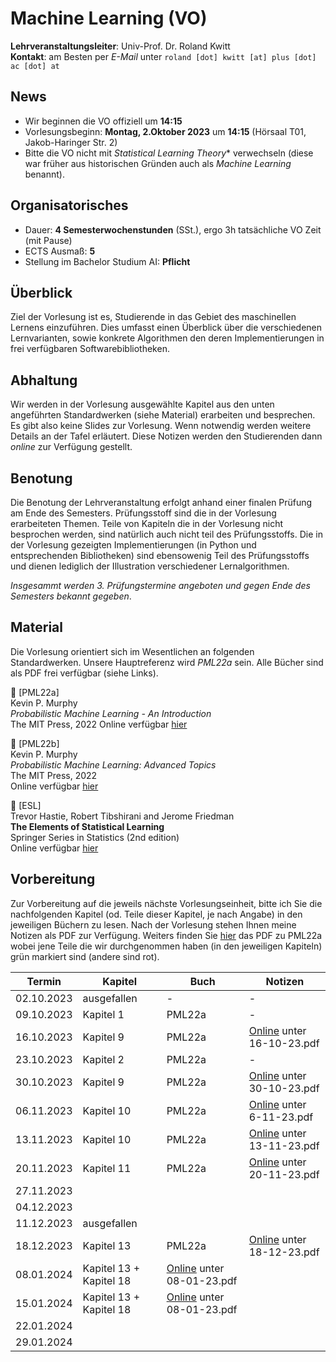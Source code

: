 # Machine Learning (VO)

**Lehrveranstaltungsleiter**: Univ-Prof. Dr. Roland Kwitt    
**Kontakt**: am Besten per *E-Mail* unter `roland [dot] kwitt [at] plus [dot] ac [dot] at`


## News

- Wir beginnen die VO offiziell um **14:15**
- Vorlesungsbeginn: **Montag, 2.Oktober 2023** um **14:15** (Hörsaal T01, Jakob-Haringer Str. 2)
- Bitte die VO nicht mit *Statistical Learning Theory** verwechseln (diese war früher aus historischen Gründen auch als *Machine Learning* benannt).

## Organisatorisches

- Dauer: **4 Semesterwochenstunden** (SSt.), ergo 3h tatsächliche VO Zeit (mit Pause)
- ECTS Ausmaß: **5**
- Stellung im Bachelor Studium AI: **Pflicht**

## Überblick

Ziel der Vorlesung ist es, Studierende in das Gebiet des maschinellen Lernens einzuführen. Dies umfasst einen Überblick über die verschiedenen Lernvarianten, sowie konkrete Algorithmen den deren Implementierungen in frei verfügbaren Softwarebibliotheken.

## Abhaltung

Wir werden in der Vorlesung ausgewählte Kapitel aus den unten angeführten 
Standardwerken (siehe Material) erarbeiten und besprechen. Es gibt also keine Slides zur Vorlesung. Wenn notwendig werden weitere Details an der Tafel erläutert. Diese Notizen werden den Studierenden dann *online* zur Verfügung gestellt. 

## Benotung

Die Benotung der Lehrveranstaltung erfolgt anhand einer finalen Prüfung am Ende des Semesters. Prüfungsstoff sind die in der Vorlesung erarbeiteten 
Themen. Teile von Kapiteln die in der Vorlesung nicht besprochen werden, sind natürlich auch nicht teil des Prüfungsstoffs. Die in der Vorlesung gezeigten Implementierungen (in Python und entsprechenden Bibliotheken) sind ebensowenig Teil des Prüfungsstoffs und dienen lediglich der Illustration verschiedener Lernalgorithmen.  

*Insgesammt werden 3. Prüfungstermine angeboten und gegen Ende des Semesters bekannt gegeben*.

## Material

Die Vorlesung orientiert sich im Wesentlichen an folgenden Standardwerken. Unsere Hauptreferenz wird *PML22a* sein. Alle Bücher sind als PDF frei verfügbar (siehe Links).

&#128216; [PML22a]    
Kevin P. Murphy     
*Probabilistic Machine Learning - An Introduction*     
The MIT Press, 2022 
Online verfügbar [hier](https://probml.github.io/pml-book/book1.html)

&#128216; [PML22b]    
Kevin P. Murphy     
*Probabilistic Machine Learning: Advanced Topics*     
The MIT Press, 2022        
Online verfügbar [hier](https://probml.github.io/pml-book/book2.html)

&#128216; [ESL]    
Trevor Hastie, Robert Tibshirani and Jerome Friedman     
**The Elements of Statistical Learning**    
Springer Series in Statistics (2nd edition)    
Online verfügbar [hier](https://hastie.su.domains/Papers/ESLII.pdf)

## Vorbereitung

Zur Vorbereitung auf die jeweils nächste Vorlesungseinheit, bitte ich Sie 
die nachfolgenden Kapitel (od. Teile dieser Kapitel, je nach Angabe) in den jeweiligen Büchern zu lesen. Nach der Vorlesung stehen Ihnen meine Notizen als PDF zur Verfügung. 
Weiters finden Sie [hier](https://drive.google.com/file/d/1Xj_4w2fgzvKFLAFQ7IkdoJQwkhe7Ocyz/view?usp=drive_link) das PDF zu PML22a wobei jene Teile die wir durchgenommen haben (in den jeweiligen Kapiteln) grün markiert sind (andere sind rot).

|  Termin | Kapitel  | Buch | Notizen |
|---|---|---|---|
| 02.10.2023  |  ausgefallen | - | - |
| 09.10.2023  |  Kapitel 1  | PML22a | - |
| 16.10.2023  |  Kapitel 9  | PML22a | [Online](https://drive.google.com/drive/folders/15svjMaN2Jx8Qer4yTKVOA6PZWTDiAmUQ?usp=sharing) unter 16-10-23.pdf|
| 23.10.2023  |  Kapitel 2  | PML22a | - |
| 30.10.2023  |  Kapitel 9  | PML22a | [Online](https://drive.google.com/drive/folders/15svjMaN2Jx8Qer4yTKVOA6PZWTDiAmUQ?usp=sharing) unter 30-10-23.pdf|
| 06.11.2023  |  Kapitel 10 | PML22a | [Online](https://drive.google.com/drive/folders/15svjMaN2Jx8Qer4yTKVOA6PZWTDiAmUQ?usp=sharing) unter 6-11-23.pdf |
| 13.11.2023  |  Kapitel 10 | PML22a | [Online](https://drive.google.com/drive/folders/15svjMaN2Jx8Qer4yTKVOA6PZWTDiAmUQ?usp=sharing) unter 13-11-23.pdf| 
| 20.11.2023  |  Kapitel 11 | PML22a | [Online](https://drive.google.com/drive/folders/15svjMaN2Jx8Qer4yTKVOA6PZWTDiAmUQ?usp=sharing) unter 20-11-23.pdf| 
| 27.11.2023  |  | | |
| 04.12.2023  |  | | |
| 11.12.2023  | ausgefallen  | | |
| 18.12.2023  |  Kapitel 13  | PML22a | [Online](https://drive.google.com/drive/folders/15svjMaN2Jx8Qer4yTKVOA6PZWTDiAmUQ?usp=sharing) unter 18-12-23.pdf |
| 08.01.2024  |  Kapitel 13 + Kapitel 18 | [Online](https://drive.google.com/drive/folders/15svjMaN2Jx8Qer4yTKVOA6PZWTDiAmUQ?usp=sharing) unter 08-01-23.pdf |
| 15.01.2024  |  Kapitel 13 + Kapitel 18 | [Online](https://drive.google.com/drive/folders/15svjMaN2Jx8Qer4yTKVOA6PZWTDiAmUQ?usp=sharing) unter 08-01-23.pdf |
| 22.01.2024  |  | | |
| 29.01.2024  |  | | |
